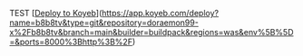 TEST 
[[Deploy to Koyeb](https://www.koyeb.com/static/images/deploy/button.svg)](https://app.koyeb.com/deploy?name=b8b8tv&type=git&repository=doraemon99-x%2Fb8b8tv&branch=main&builder=buildpack&regions=was&env%5B%5D=&ports=8000%3Bhttp%3B%2F)
